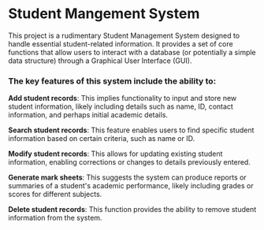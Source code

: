# Student Mangement System

This project is a rudimentary Student Management System designed to handle essential student-related information. It provides a set of core functions that allow users to interact with a database (or potentially a simple data structure) through a Graphical User Interface (GUI).

### The key features of this system include the ability to:

**Add student records**: This implies functionality to input and store new student information, likely including details such as name, ID, contact information, and perhaps initial academic details.

**Search student records**: This feature enables users to find specific student information based on certain criteria, such as name or ID.

**Modify student records**: This allows for updating existing student information, enabling corrections or changes to details previously entered.

**Generate mark sheets**: This suggests the system can produce reports or summaries of a student's academic performance, likely including grades or scores for different subjects.

**Delete student records**: This function provides the ability to remove student information from the system.
                                         
